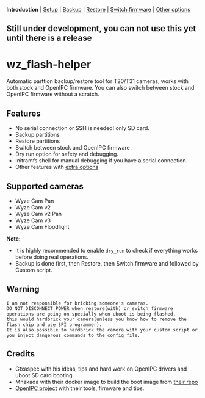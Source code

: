 **Introduction** | [Setup](README_setup.md) | [Backup](README_backup.md) | [Restore](README_restore.md) | [Switch firmware](README_switch_fw.md) | [Other options](README_boot_img_next_boot.md)

## Still under development, you can not use this yet until there is a release


# wz_flash-helper

Automatic parttion backup/restore tool for T20/T31 cameras, works with both stock and OpenIPC firmware.
You can also switch between stock and OpenIPC firmware without a scratch.

## Features
- No serial connection or SSH is needed! only SD card.
- Backup partitions
- Restore partitions
- Switch between stock and OpenIPC firmware
- Dry run option for safety and debugging.
- Initramfs shell for manual debugging if you have a serial connection.
- Other features with [extra options](README_boot_img_next_boot.md)


## Supported cameras
- Wyze Cam Pan
- Wyze Cam v2
- Wyze Cam v2 Pan
- Wyze Cam v3
- Wyze Cam Floodlight


**Note:**
- It is highly recommended to enable `dry_run` to check if everything works before doing real operations.
- Backup is done first, then Restore, then Switch firmware and followed by Custom script.

## Warning
```
I am not responsible for bricking someone's cameras.
DO NOT DISCONNECT POWER when restore(with) or switch firmware operations are going on specially when uboot is being flashed,
this would hardbrick your camera(unless you know how to remove the flash chip and use SPI programmer).
It is also possible to hardbrick the camera with your custom script or you inject dangerous commands to the config file.
```


## Credits
- Gtxaspec with his ideas, tips and hard work on OpenIPC drivers and uboot SD card booting.
- Mnakada with their docker image to build the boot image from [their repo](https://github.com/mnakada/atomcam_tools)
- [OpenIPC project](https://github.com/OpenIPC) with their tools, firmware and tips.
